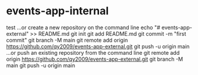 # events-app-internal
test
…or create a new repository on the command line
echo "# events-app-external" >> README.md
git init
git add README.md
git commit -m "first commit"
git branch -M main
git remote add origin https://github.com/qy2009/events-app-external.git
git push -u origin main
…or push an existing repository from the command line
git remote add origin https://github.com/qy2009/events-app-external.git
git branch -M main
git push -u origin main
